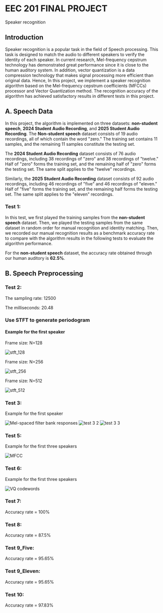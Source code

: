 # EEC 201 FINAL PROJECT
Speaker recognition

## Introduction

Speaker recognition is a popular task in the field of Speech processing. This task is designed to match the audio to different speakers to verify the identity of each speaker. In current research, Mel-frequency cepstrum technology has demonstrated great performance since it is close to the human auditory system. In addition, vector quantization is a data compression technology that makes signal processing more efficient than original data. Hence, In this project, we implement a speaker recognition algorithm based on the Mel-frequency cepstrum coefficients (MFCCs) processor and Vector Quantization method. The recognition accuracy of the algorithm has achieved satisfactory results in different tests in this project.

## A. Speech Data

In this project, the algorithm is implemented on three datasets: **non-student speech**, **2024 Student Audio Recording**, and **2025 Student Audio Recording**. The **Non-student speech** dataset consists of 19 audio recordings, all of which contain the word "zero." The training set contains 11 samples, and the remaining 11 samples constitute the testing set.

The **2024 Student Audio Recording** dataset consists of 76 audio recordings, including 38 recordings of "zero" and 38 recordings of "twelve." Half of "zero" forms the training set, and the remaining half of "zero" forms the testing set. The same split applies to the "twelve" recordings.

Similarly, the **2025 Student Audio Recording** dataset consists of 92 audio recordings, including 46 recordings of "five" and 46 recordings of "eleven." Half of "five" forms the training set, and the remaining half forms the testing set. The same split applies to the "eleven" recordings.

### Test 1:

In this test, we first played the training samples from the **non-student speech** dataset. Then, we played the testing samples from the same dataset in random order for manual recognition and identity matching. Then, we recorded our manual recognition results as a benchmark accuracy rate to compare with the algorithm results in the following tests to evaluate the algorithm performance.

For the **non-student speech** dataset, the accuracy rate obtained through our human auditory is **62.5%**.

## B. Speech Preprocessing

### Test 2:

The sampling rate: 12500

The milliseconds: 20.48

### Use STFT to generate periodogram

#### Example for the first speaker

Frame size: N=128

![stft_128](https://github.com/dc365710651/EEC-201-FINAL-PROJECT/blob/main/images/stft_128.png)

Frame size: N=256

![stft_256](https://github.com/dc365710651/EEC-201-FINAL-PROJECT/blob/main/images/stft_256.png)

Frame size: N=512

![stft_512](https://github.com/dc365710651/EEC-201-FINAL-PROJECT/blob/main/images/stft_512.png)

### Test 3:

Example for the first speaker

![Mel-spaced filter bank responses](https://github.com/dc365710651/EEC-201-FINAL-PROJECT/blob/main/images/test_3_1.png)
![test 3 2](https://github.com/dc365710651/EEC-201-FINAL-PROJECT/blob/main/images/test_3_2.png)
![test 3 3](https://github.com/dc365710651/EEC-201-FINAL-PROJECT/blob/main/images/test_3_3.png)

### Test 5:

Example for the first three speakers

![MFCC](https://github.com/dc365710651/EEC-201-FINAL-PROJECT/blob/main/images/test_5.png)

### Test 6:

Example for the first three speakers

![VQ codewords](https://github.com/dc365710651/EEC-201-FINAL-PROJECT/blob/main/images/test_6.png)

### Test 7:
Accuracy rate = 100%

### Test 8:
Accuracy rate = 87.5%

### Test 9_Five:
Accuracy rate = 95.65%

### Test 9_Eleven:
Accuracy rate = 95.65%

### Test 10:
Accuracy rate = 97.83%
